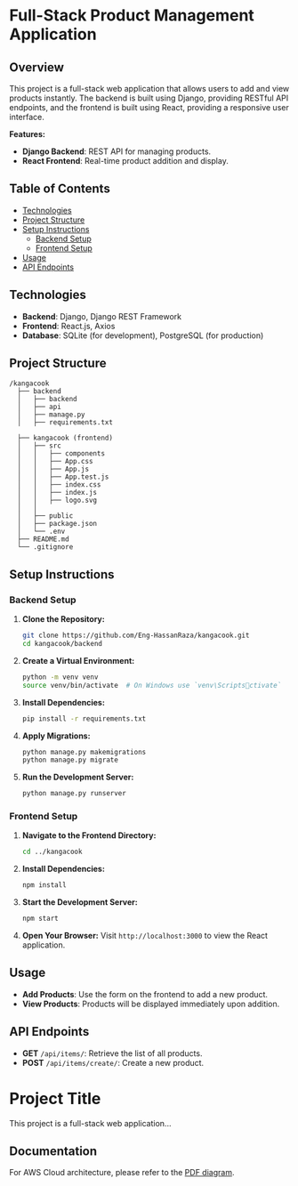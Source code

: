 
# Full-Stack Product Management Application

## Overview

This project is a full-stack web application that allows users to add and view products instantly. The backend is built using Django, providing RESTful API endpoints, and the frontend is built using React, providing a responsive user interface.

**Features:**
- **Django Backend**: REST API for managing products.
- **React Frontend**: Real-time product addition and display.

## Table of Contents

- [Technologies](#technologies)
- [Project Structure](#project-structure)
- [Setup Instructions](#setup-instructions)
  - [Backend Setup](#backend-setup)
  - [Frontend Setup](#frontend-setup)
- [Usage](#usage)
- [API Endpoints](#api-endpoints)


## Technologies

- **Backend**: Django, Django REST Framework
- **Frontend**: React.js, Axios
- **Database**: SQLite (for development), PostgreSQL (for production)

## Project Structure

```
/kangacook
  ├── backend
  │   ├── backend
  │   ├── api
  │   ├── manage.py
  │   ├── requirements.txt

  ├── kangacook (frontend)
  │   ├── src
  │   │   ├── components
  │   │   ├── App.css
  │   │   ├── App.js
  │   │   ├── App.test.js
  │   │   ├── index.css
  │   │   ├── index.js
  │   │   ├── logo.svg
  │   │
  │   ├── public
  │   ├── package.json
  │   └── .env
  ├── README.md
  └── .gitignore
```

## Setup Instructions

### Backend Setup

1. **Clone the Repository:**
   ```bash
   git clone https://github.com/Eng-HassanRaza/kangacook.git
   cd kangacook/backend
   ```

2. **Create a Virtual Environment:**
   ```bash
   python -m venv venv
   source venv/bin/activate  # On Windows use `venv\Scriptsctivate`
   ```

3. **Install Dependencies:**
   ```bash
   pip install -r requirements.txt
   ```


5. **Apply Migrations:**
   ```bash
   python manage.py makemigrations
   python manage.py migrate
   ```

6. **Run the Development Server:**
   ```bash
   python manage.py runserver
   ```

### Frontend Setup

1. **Navigate to the Frontend Directory:**
   ```bash
   cd ../kangacook
   ```

2. **Install Dependencies:**
   ```bash
   npm install
   ```

4. **Start the Development Server:**
   ```bash
   npm start
   ```

5. **Open Your Browser:**
   Visit `http://localhost:3000` to view the React application.

## Usage

- **Add Products**: Use the form on the frontend to add a new product.
- **View Products**: Products will be displayed immediately upon addition.

## API Endpoints

- **GET** `/api/items/`: Retrieve the list of all products.
- **POST** `/api/items/create/`: Create a new product.

# Project Title

This project is a full-stack web application...

## Documentation

For AWS Cloud architecture, please refer to the [PDF diagram](docs/architecture.pdf).
